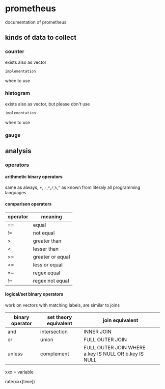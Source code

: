 # prometheus
documentation of prometheus


## kinds of data to collect

### counter

exists also as vector
```go
implementation
```
when to use

### histogram

exists also as vector, but please don't use
```go 
implementation
```

when to use

### gauge

## analysis

### operators

#### arithmetic binary operators

same as always, `+`, `-`,`*`,`/`,`%`,`^` as known from literaly all programming languages

#### comparison operators

operator | meaning
--- | ---
== | equal
!= | not equal
\> | greater than
\< | lesser than
\>= | greater or equal
\<= | less or equal
=~ | regex equal
!~ | regex not equal

#### logical/set binary operators

work on vectors with matching labels, are similar to joins

binary operator | set theory equivalent | join equivalent
--- | --- | ---
and | intersection | INNER JOIN
or | union | FULL OUTER JOIN
unless | complement | FULL OUTER JOIN WHERE a.key IS NULL OR b.key IS NULL

xxx = variable

rate(xxx[time])
